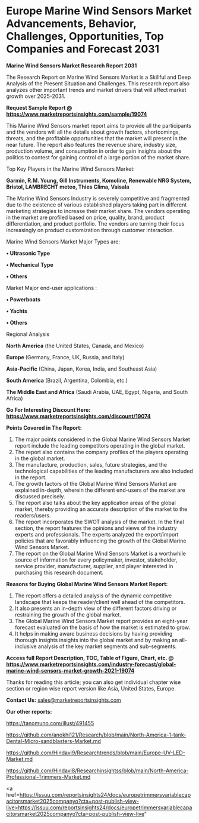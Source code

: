 # Europe Marine Wind Sensors Market Advancements, Behavior, Challenges, Opportunities, Top Companies and Forecast 2031

<strong>Marine Wind Sensors Market Research Report 2031</strong>

The Research Report on Marine Wind Sensors Market is a Skillful and Deep Analysis of the Present Situation and Challenges. This research report also analyzes other important trends and market drivers that will affect market growth over 2025-2031.

<strong>Request Sample Report @ <a href=https://www.marketreportsinsights.com/sample/19074>https://www.marketreportsinsights.com/sample/19074</a></strong>

This Marine Wind Sensors market report aims to provide all the participants and the vendors will all the details about growth factors, shortcomings, threats, and the profitable opportunities that the market will present in the near future. The report also features the revenue share, industry size, production volume, and consumption in order to gain insights about the politics to contest for gaining control of a large portion of the market share.

Top Key Players in the Marine Wind Sensors Market:

<strong>Garmin, R.M. Young, Gill Instruments, Komoline, Renewable NRG System, Bristol, LAMBRECHT meteo, Thies Clima, Vaisala</strong>

The Marine Wind Sensors Industry is severely competitive and fragmented due to the existence of various established players taking part in different marketing strategies to increase their market share. The vendors operating in the market are profiled based on price, quality, brand, product differentiation, and product portfolio. The vendors are turning their focus increasingly on product customization through customer interaction.

Marine Wind Sensors Market Major Types are:

<strong>• Ultrasonic Type

• Mechanical Type

• Others</strong>

Market Major end-user applications :

<strong>• Powerboats

• Yachts

• Others</strong>

Regional Analysis

</u><strong><b>North America</b></strong> (the United States, Canada, and Mexico)

<strong><b>Europe </b></strong>(Germany, France, UK, Russia, and Italy)

<strong><b>Asia-Pacific</b></strong> (China, Japan, Korea, India, and Southeast Asia)

<strong><b>South America</b></strong> (Brazil, Argentina, Colombia, etc.)

<strong><b>The Middle East and Africa</b></strong> (Saudi Arabia, UAE, Egypt, Nigeria, and South Africa)

<strong>Go For Interesting Discount Here: <a href=https://www.marketreportsinsights.com/discount/19074>https://www.marketreportsinsights.com/discount/19074</a></strong>

<strong>Points Covered in The Report:</strong>
<ol>
  <li>The major points considered in the Global Marine Wind Sensors Market report include the leading competitors operating in the global market.</li>
  <li>The report also contains the company profiles of the players operating in the global market.</li>
  <li>The manufacture, production, sales, future strategies, and the technological capabilities of the leading manufacturers are also included in the report.</li>
  <li>The growth factors of the Global Marine Wind Sensors Market are explained in-depth, wherein the different end-users of the market are discussed precisely.</li>
  <li>The report also talks about the key application areas of the global market, thereby providing an accurate description of the market to the readers/users.</li>
  <li>The report incorporates the SWOT analysis of the market. In the final section, the report features the opinions and views of the industry experts and professionals. The experts analyzed the export/import policies that are favorably influencing the growth of the Global Marine Wind Sensors Market.</li>
  <li>The report on the Global Marine Wind Sensors Market is a worthwhile source of information for every policymaker, investor, stakeholder, service provider, manufacturer, supplier, and player interested in purchasing this research document.</li>
</ol>
<strong>Reasons for Buying Global Marine Wind Sensors Market Report:</strong>

<ol>
  <li>The report offers a detailed analysis of the dynamic competitive landscape that keeps the reader/client well ahead of the competitors.</li>
  <li>It also presents an in-depth view of the different factors driving or restraining the growth of the global market.</li>
  <li>The Global Marine Wind Sensors Market report provides an eight-year forecast evaluated on the basis of how the market is estimated to grow.</li>
  <li>It helps in making aware business decisions by having providing thorough insights insights into the global market and by making an all-inclusive analysis of the key market segments and sub-segments.</li>
</ol>
<strong>Access full Report Description, TOC, Table of Figure, Chart, etc. @ <a href=https://www.marketreportsinsights.com/industry-forecast/global-marine-wind-sensors-market-growth-2021-19074>https://www.marketreportsinsights.com/industry-forecast/global-marine-wind-sensors-market-growth-2021-19074</a></strong>


Thanks for reading this article; you can also get individual chapter wise section or region wise report version like Asia, United States, Europe.

<strong>Contact Us:</strong>
sales@marketreportsinsights.com

<strong>Our other reports:</strong>

<a href=https://tanomuno.com/illust/491455>https://tanomuno.com/illust/491455</a>

<a href=https://github.com/anokhi121/Research/blob/main/North-America-1-tank-Dental-Micro-sandblasters-Market.md>https://github.com/anokhi121/Research/blob/main/North-America-1-tank-Dental-Micro-sandblasters-Market.md</a>

<a href=https://github.com/Hindavi9/Researchtrends/blob/main/Europe-UV-LED-Market.md>https://github.com/Hindavi9/Researchtrends/blob/main/Europe-UV-LED-Market.md</a>

<a href=https://github.com/Hindavi8/Researchinsightss/blob/main/North-America-Professional-Trimmers-Market.md>https://github.com/Hindavi8/Researchinsightss/blob/main/North-America-Professional-Trimmers-Market.md</a>

<a href=https://issuu.com/reportsinsights24/docs/europetrimmersvariablecapacitorsmarket2025companyo?cta=post-publish-view-live>https://issuu.com/reportsinsights24/docs/europetrimmersvariablecapacitorsmarket2025companyo?cta=post-publish-view-live</a>"
